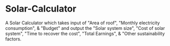 # Solar-Calculator
A Solar Calculator which takes input of "Area of roof", "Monthly electricity consumption", &amp; "Budget" and output the "Solar system size", "Cost of solar system", "Time to recover the cost", "Total Earnings", &amp; "Other sustainability factors.
